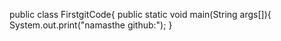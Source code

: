 public class FirstgitCode{
public static void main(String args[]){
        System.out.print("namasthe github:");
}

